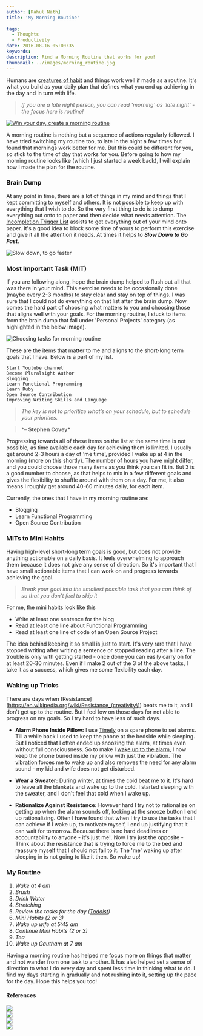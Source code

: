 ```yaml
---
author: [Rahul Nath]
title: 'My Morning Routine'
  
tags:
  - Thoughts
  - Productivity
date: 2016-08-16 05:00:35
keywords:
description: Find a Morning Routine that works for you!
thumbnail: ../images/morning_routine.jpg
---
```


Humans are [creatures of habit](https://www.youtube.com/watch?v=zdGbHY9VKVM) and things work well if made as a routine. It's what you build as your daily plan that defines what you end up achieving in the day and in turn with life.

> _If you are a late night person, you can read 'morning' as 'late night' - the focus here is routine!_

<a href="https://www.pexels.com/photo/coffee-cup-notebook-pen-64775/">
<img  alt="Win your day, create a morning routine" src="../images/morning_routine.jpg"/>
</a>

A morning routine is nothing but a sequence of actions regularly followed. I have tried switching my routine too, to late in the night a few times but found that mornings work better for me. But this could be different for you, so stick to the time of day that works for you. Before going to how my morning routine looks like (which I just started a week back), I will explain how I made the plan for the routine.

### Brain Dump

At any point in time, there are a lot of things in my mind and things that I kept committing to myself and others. It is not possible to keep up with everything that I wish to do. So the very first thing to do is to dump everything out onto to paper and then decide what needs attention. The [Incompletion Trigger List](http://gettingthingsdone.com/wp-content/uploads/2014/10/Mind_Sweep_Trigger_List.pdf) assists to get everything out of your mind onto paper. It's a good idea to block some time of yours to perform this exercise and give it all the attention it needs. At times it helps to **_Slow Down to Go Fast_**.

<img  alt="Slow down, to go faster" src="../images/morningroutine_slow_down.jpg"/>

### Most Important Task (MIT)

If you are following along, hope the brain dump helped to flush out all that was there in your mind. This exercise needs to be occasionally done (maybe every 2-3 months) to stay clear and stay on top of things. I was sure that I could not do everything on that list after the brain dump. Now comes the hard part of choosing what matters to you and choosing those that aligns well with your goals. For the morning routine, I stuck to items from the brain dump that fall under 'Personal Projects' category (as highlighted in the below image).

<img  alt="Choosing tasks for morning routine" src="../images/morning_routine_MIT.png"/>

These are the items that matter to me and aligns to the short-long term goals that I have. Below is a part of my list.

```text
Start Youtube channel
Become Pluralsight Author
Blogging
Learn Functional Programming
Learn Ruby
Open Source Contribution
Improving Writing Skills and Language
```

> _The key is not to prioritize what’s on your schedule, but to schedule your priorities._

> \*– **Stephen Covey\***

Progressing towards all of these items on the list at the same time is not possible, as time available each day for achieving them is limited. I usually get around 2-3 hours a day of 'me time', provided I wake up at 4 in the morning (more on this shortly). The number of hours you have might differ, and you could choose those many items as you think you can fit in. But 3 is a good number to choose, as that helps to mix in a few different goals and gives the flexibility to shuffle around with them on a day. For me, it also means I roughly get around 40-60 minutes daily, for each item.

Currently, the ones that I have in my morning routine are:

- Blogging
- Learn Functional Programming
- Open Source Contribution

### MITs to Mini Habits

Having high-level short-long term goals is good, but does not provide anything actionable on a daily basis. It feels overwhelming to approach them because it does not give any sense of direction. So it's important that I have small actionable items that I can work on and progress towards achieving the goal.

> _Break your goal into the smallest possible task that you can think of so that you don't feel to skip it_

For me, the mini habits look like this

- Write at least one sentence for the blog
- Read at least one line about Functional Programming
- Read at least one line of code of an Open Source Project

The idea behind keeping it so small is just to start. It's very rare that I have stopped writing after writing a sentence or stopped reading after a line. The trouble is only with getting started - once done you can easily carry on for at least 20-30 minutes. Even if I make 2 out of the 3 of the above tasks, I take it as a success, which gives me some flexibility each day.

### Waking up Tricks

There are days when [Resistance](https://en.wikipedia.org/wiki/Resistance_(creativity\)) beats me to it, and I don't get up to the routine. But I feel low on those days for not able to progress on my goals. So I try hard to have less of such days.

- **Alarm Phone Inside Pillow:** I use [Timely](http://www.bitspin.ch/) on a spare phone to set alarms. Till a while back I used to keep the phone at the bedside while sleeping. But I noticed that I often ended up snoozing the alarm, at times even without full consciousness. So to make I [wake up to the alarm](http://www.rahulpnath.com/blog/waking-up-early-is-all-about-waking-up-to-an-alarm/), I now keep the phone buried inside my pillow with just the vibration. The vibration forces me to wake up and also removes the need for any alarm sound - my kid and wife does not get disturbed.

- **Wear a Sweater:** During winter, at times the cold beat me to it. It's hard to leave all the blankets and wake up to the cold. I started sleeping with the sweater, and I don't feel that cold when I wake up.

- **Rationalize Against Resistance:** However hard I try not to rationalize on getting up when the alarm sounds off, looking at the snooze button I end up rationalizing. Often I have found that when I try to use the tasks that I can achieve if I wake up, to motivate myself, I end up justifying that it can wait for tomorrow. Because there is no hard deadlines or accountability to anyone - it's just me!. Now I try just the opposite - Think about the resistance that is trying to force me to the bed and reassure myself that I should not fall to it. The 'me' waking up after sleeping in is not going to like it then. So wake up!

### My Routine

1. _Wake at 4 am_
2. _Brush_
3. _Drink Water_
4. _Stretching_
5. _Review the tasks for the day ([Todoist](https://en.todoist.com/))_
6. _Mini Habits (2 or 3)_
7. _Wake up wife at 5:45 am_
8. _Continue Mini Habits (2 or 3)_
9. _Tea_
10. _Wake up Gautham at 7 am_

Having a morning routine has helped me focus more on things that matter and not wander from one task to another. It has also helped set a sense of direction to what I do every day and spent less time in thinking what to do. I find my days starting in gradually and not rushing into it, setting up the pace for the day. Hope this helps you too!

#### **References**

<div>
      <div class="row">
        <div class="col-sm-6 col-md-3">
          <div class="thumbnail">
            <a href="http://amzn.to/2a3wpUc">
            <img src="../images/books_powerofhabit.jpg" data-holder-rendered="true" style="display: block;" >
             </a>
          </div>
        </div>
       <div class="col-sm-6 col-md-3">
          <div class="thumbnail">
          <a href="http://amzn.to/2ahrOcr" >
            <img src="../images/books_gtd.jpg" data-holder-rendered="true" style="display: block;">
            </a>
          </div>
        </div>
        <div class="col-sm-6 col-md-3">
          <div class="thumbnail">
           <a href="http://amzn.to/2aek2R5" >
            <img src="../images/books_warofart.jpg" data-holder-rendered="true" style="display: block;">
            </a>
          </div>
        </div>
     <div class="col-sm-6 col-md-3">
          <div class="thumbnail">
           <a href="http://zenhabits.net/" >
            <img src="../images/books_zenhabits.jpg" data-holder-rendered="true" style="display: block;">
           </a>
          </div>
        </div>
       </div>
       </div>
